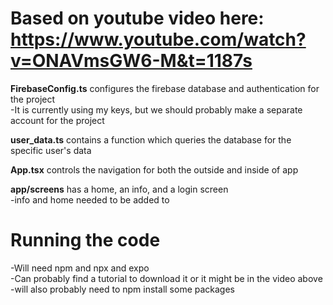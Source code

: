 # Based on youtube video here: https://www.youtube.com/watch?v=ONAVmsGW6-M&t=1187s


**FirebaseConfig.ts** configures the firebase database and authentication for the project  
  -It is currently using my keys, but we should probably make a separate account for the project

**user_data.ts** contains a function which queries the database for the specific user's data

**App.tsx** controls the navigation for both the outside and inside of app  

**app/screens** has a home, an info, and a login screen  
  -info and home needed to be added to

# Running the code
  -Will need npm and npx and expo  
  -Can probably find a tutorial to download it or it might be in the video above  
  -will also probably need to npm install some packages
